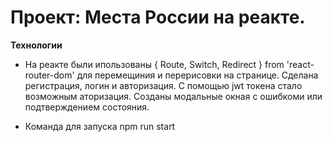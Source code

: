 # Проект: Места России на реакте.

**Технологии**

* На реакте были ипользованы  { Route, Switch, Redirect } from 'react-router-dom' для
  перемещиния и перерисовки на странице. Сделана регистрация, логин и авторизация. С помощью jwt токена стало возможным аторизация. Созданы модальные окная с ошибкоми или подтверждением состояния.

* Команда для запуска npm run start
